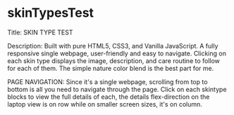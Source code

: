 # skinTypesTest

Title: SKIN TYPE TEST

Description: Built with pure HTML5, CSS3, and Vanilla JavaScript. A fully responsive single webpage, user-friendly and easy to navigate. Clicking on each skin type displays the image, description, and care routine to follow for each of them. The simple nature color blend is the best part for me.

PAGE NAVIGATION: Since it's a single webpage, scrolling from top to bottom is all you need to navigate through the page. Click on each skintype blocks to view the full details of each, the details flex-direction on the laptop view is on row while on smaller screen sizes, it's on column. 
